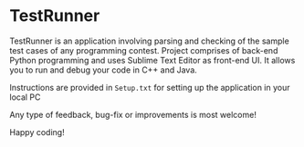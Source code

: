 # TestRunner

TestRunner is an application involving parsing and checking of the sample test cases of any programming contest. Project
comprises of back-end Python programming and uses Sublime Text Editor as front-end UI. It allows you to run and debug your code in C++ and Java.

Instructions are provided in `Setup.txt` for setting up the application in your local PC

Any type of feedback, bug-fix or improvements is most welcome!

Happy coding!
